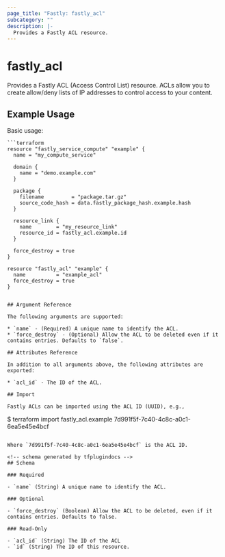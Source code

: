 ```yaml
---
page_title: "Fastly: fastly_acl"
subcategory: ""
description: |-
  Provides a Fastly ACL resource.
---
```


# fastly_acl

Provides a Fastly ACL (Access Control List) resource. ACLs allow you to create allow/deny lists of IP addresses to control access to your content.

## Example Usage

Basic usage:

```hcl
```terraform
resource "fastly_service_compute" "example" {
  name = "my_compute_service"

  domain {
    name = "demo.example.com"
  }

  package {
    filename         = "package.tar.gz"
    source_code_hash = data.fastly_package_hash.example.hash
  }

  resource_link {
    name        = "my_resource_link"
    resource_id = fastly_acl.example.id
  }

  force_destroy = true
}

resource "fastly_acl" "example" {
  name          = "example_acl"
  force_destroy = true
}
```
```

## Argument Reference

The following arguments are supported:

* `name` - (Required) A unique name to identify the ACL.
* `force_destroy` - (Optional) Allow the ACL to be deleted even if it contains entries. Defaults to `false`.

## Attributes Reference

In addition to all arguments above, the following attributes are exported:

* `acl_id` - The ID of the ACL.

## Import

Fastly ACLs can be imported using the ACL ID (UUID), e.g.,

```
$ terraform import fastly_acl.example 7d991f5f-7c40-4c8c-a0c1-6ea5e45e4bcf
```

Where `7d991f5f-7c40-4c8c-a0c1-6ea5e45e4bcf` is the ACL ID.

<!-- schema generated by tfplugindocs -->
## Schema

### Required

- `name` (String) A unique name to identify the ACL.

### Optional

- `force_destroy` (Boolean) Allow the ACL to be deleted, even if it contains entries. Defaults to false.

### Read-Only

- `acl_id` (String) The ID of the ACL
- `id` (String) The ID of this resource.

